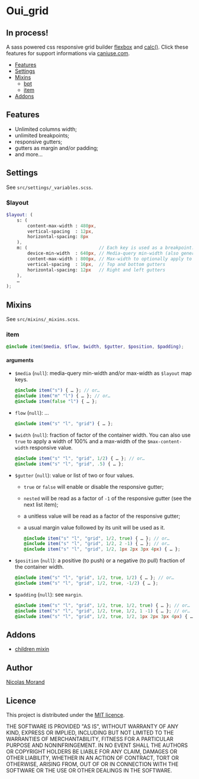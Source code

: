 # Oui_grid

## In process!

A sass powered css responsive grid builder [flexbox](http://caniuse.com/#feat=flexbox) and [calc()](http://caniuse.com/#search=calc).
Click these features for support informations via [caniuse.com](http://caniuse.com/).

* [Features](#features)
* [Settings](#settings)
* [Mixins](#mixins)
    * [bpt](#bpt)
    * [item](#item)
* [Addons](#addons)

## Features

* Unlimited columns width;
* unlimited breakpoints;
* responsive gutters;
* gutters as margin and/or padding;
* and more…

## Settings

See `src/settings/_variables.scss`.

### $layout

```scss
$layout: (
    s: (
        content-max-width : 480px,
        vertical-spacing  : 12px,
        horizontal-spacing: 8px
    ),
    m: (                           // Each key is used as a breakpoint.
        device-min-width  : 640px, // Media-query min-width (also generates the max-width of the previous breakpoint).
        content-max-width : 800px, // Max-width to optionally apply to containers
        vertical-spacing  : 16px,  // Top and bottom gutters
        horizontal-spacing: 12px   // Right and left gutters
    ),
    …
);
```

## Mixins

See `src/mixins/_mixins.scss`.

### item

```scss
@include item($media, $flow, $width, $gutter, $position, $padding);
```

#### arguments

- `$media` (`null`): media-query min-width and/or max-width as `$layout` map keys.

    ```scss
    @include item("s") { … }; // or…
    @include item("m" "l") { … }; // or…
    @include item(false "l") { … };
    ```

- `flow` (`null`): …

    ```scss
    @include item("s" "l", "grid") { … };
    ```

- `$width` (`null`): fraction of factor of the container width.
You can also use `true` to apply a width of 100% and a max-width of the `$max-content-width` responsive value.
    ```scss
    @include item("s" "l", "grid", 1/2) { … }; // or…
    @include item("s" "l", "grid", .5) { … };
    ```

- `$gutter` (`null`): value or list of two or four values.
  - `true` or `false` will enable or disable the responsive gutter;
  - `nested` will be read as a factor of `-1` of the responsive gutter (see the next list item);
  - a unitless value will be read as a factor of the responsive gutter;
  - a usual margin value followed by its unit will be used as it.

    ```scss
    @include item("s" "l", "grid", 1/2, true) { … }; // or…
    @include item("s" "l", "grid", 1/2, 2 -1) { … }; // or…
    @include item("s" "l", "grid", 1/2, 1px 2px 3px 4px) { … };
    ```

- `$position` (`null`): a positive (to push) or a negative (to pull) fraction of the container width.

    ```scss
    @include item("s" "l", "grid", 1/2, true, 1/2) { … }; // or…
    @include item("s" "l", "grid", 1/2, true, -1/2) { … };
    ```

- `$padding` (`null`): see `margin`.

    ```scss
    @include item("s" "l", "grid", 1/2, true, 1/2, true) { … }; // or…
    @include item("s" "l", "grid", 1/2, true, 1/2, 1 -1) { … }; // or…
    @include item("s" "l", "grid", 1/2, true, 1/2, 1px 2px 3px 4px) { … };
    ```

## Addons

* [children mixin](#)

## Author

[Nicolas Morand](https://twitter.com/NicolasGraph)

## Licence

This project is distributed under the [MIT licence](https://opensource.org/licenses/MIT).

THE SOFTWARE IS PROVIDED "AS IS", WITHOUT WARRANTY OF ANY KIND, EXPRESS OR IMPLIED, INCLUDING BUT NOT LIMITED TO THE WARRANTIES OF MERCHANTABILITY, FITNESS FOR A PARTICULAR PURPOSE AND NONINFRINGEMENT. IN NO EVENT SHALL THE AUTHORS OR COPYRIGHT HOLDERS BE LIABLE FOR ANY CLAIM, DAMAGES OR OTHER LIABILITY, WHETHER IN AN ACTION OF CONTRACT, TORT OR OTHERWISE, ARISING FROM, OUT OF OR IN CONNECTION WITH THE SOFTWARE OR THE USE OR OTHER DEALINGS IN THE SOFTWARE.

